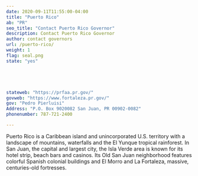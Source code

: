 ```yaml
---
date: 2020-09-11T11:55:00-04:00
title: "Puerto Rico"
ab: "PR"
seo_title: "Contact Puerto Rico Governor"
description: Contact Puerto Rico Governor
author: contact governors
url: /puerto-rico/
weight: 1
flag: seal.png
state: "yes"





stateweb: "https://prfaa.pr.gov/"
govweb: "https://www.fortaleza.pr.gov/"
gov: "Pedro Pierluisi"
Address: "P.O. Box 9020082 San Juan, PR 00902-0082"
phonenumber: 787-721-2400

---
```

Puerto Rico is a Caribbean island and unincorporated U.S. territory with a landscape of mountains, waterfalls and the El Yunque tropical rainforest. In San Juan, the capital and largest city, the Isla Verde area is known for its hotel strip, beach bars and casinos. Its Old San Juan neighborhood features colorful Spanish colonial buildings and El Morro and La Fortaleza, massive, centuries-old fortresses.